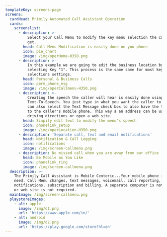 ```yaml
---
templateKey: screens-page
screens:
  cardHead: Primily Automated Call Assistant Operation
  cards:
    screenslist:
      - description: >-
          Select your Call Menu to modify the key menu selection the caller will
          get.
        head: Call Menu Modification is easily done on you phone
        icon: pie_chart
        image: /img/operHome-H350.png
      - description: >-
          In this example we are going to edit the business location by
          selecting Key "1". This process is the same same for most key
          selections settings.
        head: Personal & Business Calls
        icon: perm_phone_msg
        image: /img/operCallmenu-H350.png
      - description: >-
          Creating the speech the caller will hear is easily done using
          Text-To-Speech. You just type in what you want the caller to here. You
          can also select the Text Message check box to also have the text sent
          to the caller's mobile phone. This way a an address can be used to get
          driving directions or open a web site.
        head: Simpily edit text to modify the menu's speech
        icon: phonelink_setup
        image: /img/operLocation-H350.png
      - description: 'Separate call, text and email notifications'
        head: Notification & Call Logging
        icon: notifications
        image: /img/screen-callmenu.png
      - description: No missed call when you are away from our office
        head: Be Mobile as You Like
        icon: phonelink_ring
        image: /img/screen-callmenu.png
  description: >-
    The Primily Call Assistant is Mobile Centeric...Your mobile phone is all you
    need. Call Menu changes, text messages, voicemail, call reporting,
    notifications, subscription and billing. A separate computer is not required
    or web site is not required.
  mainImage: /img/screen-callmenu.png
  playstoreImages:
    - alt: apple
      image: /img/d1.png
      url: 'https://www.apple.com/in/'
    - alt: android
      image: /img/d2.png
      url: 'https://play.google.com/store?hl=en'
---
```


